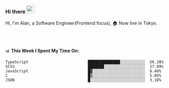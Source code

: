 ### Hi there <img src="https://media.giphy.com/media/hvRJCLFzcasrR4ia7z/giphy.gif" width="25px">

<!-- ![visitors](https://visitor-badge.glitch.me/badge?page_id=dislfyer.dislfyer) -->

Hi, I'm Alan, a Software Engineer(Frontend focus), 🏠 Now live in Tokyo.

<br/>
<br/>

📊 **This Week I Spent My Time On:**


<!--START_SECTION:waka-->

```text
TypeScript                          ██████████████░░░░░░░░░░░  56.28%
SCSS                                ███████░░░░░░░░░░░░░░░░░░  27.09%
JavaScript                          █▓░░░░░░░░░░░░░░░░░░░░░░░  6.46%
C                                   █▒░░░░░░░░░░░░░░░░░░░░░░░  5.05%
JSON                                █░░░░░░░░░░░░░░░░░░░░░░░░  3.18%
```

<!--END_SECTION:waka-->

<!--
**About Me:**
 -->
